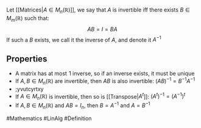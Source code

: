 Let [[Matrices|$A\in M_{n}(\mathbb{R})$]], we say that $A$ is invertible iff there exists $B\in M_{m}(\mathbb{R})$ such that:
$$
AB=I=BA
$$
If such a $B$ exists, we call it the inverse of $A$, and denote it $A^{-1}$
## Properties
- A matrix has at most $\hspace{0pt}1$ inverse, so if an inverse exists, it must be unique
- If $A,B \in M_{n}(\mathbb{R})$ are invertible, then $AB$ is also invertible: $(AB)^{-1}=B^{-1}A^{-1}$
- ;yvutcyrtxy
- If $A\in M_{n}(\mathbb{R})$ is invertible, then so is [[Transpose|$A^{t}$]]: $(A^{t})^{-1}=(A^{-1})^{t}$
- If $A,B\in M_{n}(\mathbb{R})$ and $AB=I_{n}$, then $B=A^{-1}$ and $A=B^{-1}$

#Mathematics #LinAlg #Definition
